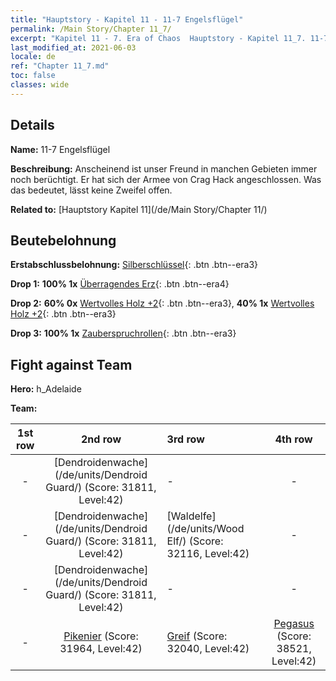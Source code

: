 ```yaml
---
title: "Hauptstory - Kapitel 11 - 11-7 Engelsflügel"
permalink: /Main Story/Chapter 11_7/
excerpt: "Kapitel 11 - 7. Era of Chaos  Hauptstory - Kapitel 11_7. 11-7 Engelsflügel"
last_modified_at: 2021-06-03
locale: de
ref: "Chapter 11_7.md"
toc: false
classes: wide
---
```


## Details

 **Name:** 11-7 Engelsflügel

 **Beschreibung:** Anscheinend ist unser Freund in manchen Gebieten immer noch berüchtigt. Er hat sich der Armee von Crag Hack angeschlossen. Was das bedeutet, lässt keine Zweifel offen.

 **Related to:** [Hauptstory Kapitel 11](/de/Main Story/Chapter 11/)

## Beutebelohnung

 **Erstabschlussbelohnung:** [Silberschlüssel](/ItemsDE/con_693/){: .btn .btn--era3}

 **Drop 1:** **100% 1x** [Überragendes Erz](/ItemsDE/mat_33/){: .btn .btn--era4}

 **Drop 2:** **60% 0x** [Wertvolles Holz +2](/ItemsDE/mat_27/){: .btn .btn--era3}, **40% 1x** [Wertvolles Holz +2](/ItemsDE/mat_27/){: .btn .btn--era3}

 **Drop 3:** **100% 1x** [Zauberspruchrollen](/ItemsDE/con_694/){: .btn .btn--era3}


## Fight against Team
 **Hero:** h_Adelaide

 **Team:**


  | 1st row | 2nd row | 3rd row | 4th row |
  |:----:|:----:|:----|:----:|
  | - | [Dendroidenwache](/de/units/Dendroid Guard/) (Score: 31811, Level:42)  | - | - |
  | - | [Dendroidenwache](/de/units/Dendroid Guard/) (Score: 31811, Level:42)  | [Waldelfe](/de/units/Wood Elf/) (Score: 32116, Level:42)  | - |
  | - | [Dendroidenwache](/de/units/Dendroid Guard/) (Score: 31811, Level:42)  | - | - |
  | - | [Pikenier](/de/units/Pikeman/) (Score: 31964, Level:42)  | [Greif](/de/units/Griffin/) (Score: 32040, Level:42)  | [Pegasus](/de/units/Pegasus/) (Score: 38521, Level:42)  |


